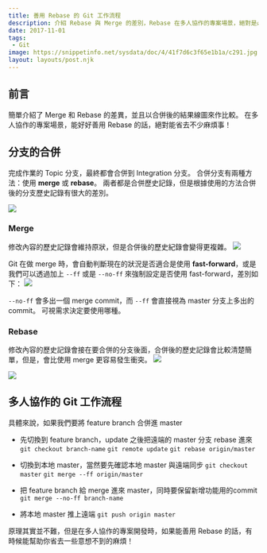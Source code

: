```yaml
---
title: 善用 Rebase 的 Git 工作流程
description: 介紹 Rebase 與 Merge 的差別，Rebase 在多人協作的專案場景，絕對是必備良器！
date: 2017-11-01
tags: 
 - Git
image: https://snippetinfo.net/sysdata/doc/4/41f7d6c3f65e1b1a/c291.jpg
layout: layouts/post.njk
---
```


## 前言

簡單介紹了 Merge 和 Rebase 的差異，並且以合併後的結果線圖來作比較。
在多人協作的專案場景，能好好善用 Rebase 的話，絕對能省去不少麻煩事！

## 分支的合併

完成作業的 Topic 分支，最終都會合併到 Integration 分支。
合併分支有兩種方法：使用 **merge** 或 **rebase**。
兩者都是合併歷史記錄，但是根據使用的方法合併後的分支歷史記錄有很大的差別。

![](https://i.imgur.com/MucvWQq.png)

### Merge

修改內容的歷史記錄會維持原狀，但是合併後的歷史紀錄會變得更複雜。
![](https://i.imgur.com/fZnV9YR.png)

Git 在做 merge 時，會自動判斷現在的狀況是否適合是使用 **fast-forward**，或是我們可以透過加上 `--ff` 或是 `--no-ff` 來強制設定是否使用 fast-forward，差別如下：
![](https://cdn-images-1.medium.com/max/800/1*SjSWhbwhPqFUTlPL8IV2mg.png)

`--no-ff` 會多出一個 merge commit，而 `--ff` 會直接視為 master 分支上多出的 commit。
可視需求決定要使用哪種。

### Rebase

修改內容的歷史記錄會接在要合併的分支後面，合併後的歷史記錄會比較清楚簡單，但是，會比使用 merge 更容易發生衝突。
![](https://i.imgur.com/XXoH6Nr.png)

![](https://i.imgur.com/8NqcY1V.png)

## 多人協作的 Git 工作流程

具體來說，如果我們要將 feature branch 合併進 master

-   先切換到 feature branch，update 之後把遠端的 master 分支 rebase 進來
    `git checkout branch-name`
    `git remote update`
    `git rebase origin/master`

-   切換到本地 master，當然要先確認本地 master 與遠端同步
    `git checkout master`
    `git merge --ff origin/master`

-   把 feature branch 給 merge 進來 master，同時要保留新增功能用的commit
    `git merge --no-ff branch-name`

-   將本地 master 推上遠端
    `git push origin master`

原理其實並不難，但是在多人協作的專案開發時，如果能善用 Rebase 的話，有時候能幫助你省去一些意想不到的麻煩！
